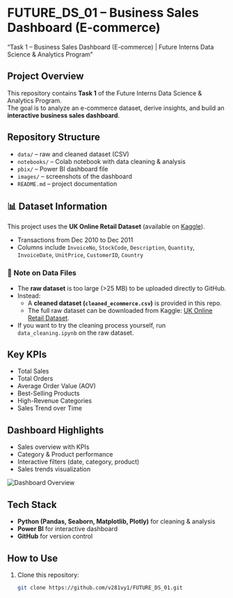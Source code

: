 # FUTURE_DS_01 – Business Sales Dashboard (E-commerce)
“Task 1 – Business Sales Dashboard (E-commerce) | Future Interns Data Science &amp; Analytics Program”

##  Project Overview
This repository contains **Task 1** of the Future Interns Data Science & Analytics Program.  
The goal is to analyze an e-commerce dataset, derive insights, and build an **interactive business sales dashboard**.

##  Repository Structure
- `data/` – raw and cleaned dataset (CSV)
- `notebooks/` – Colab notebook with data cleaning & analysis
- `pbix/` – Power BI dashboard file
- `images/` – screenshots of the dashboard
- `README.md` – project documentation

## 📊 Dataset Information
This project uses the **UK Online Retail Dataset** (available on [Kaggle](https://www.kaggle.com/carrie1/ecommerce-data)).

- Transactions from Dec 2010 to Dec 2011
- Columns include `InvoiceNo`, `StockCode`, `Description`, `Quantity`, `InvoiceDate`, `UnitPrice`, `CustomerID`, `Country`

### 🔹 Note on Data Files
- The **raw dataset** is too large (>25 MB) to be uploaded directly to GitHub.
- Instead:
  - A **cleaned dataset (`cleaned_ecommerce.csv`)** is provided in this repo.
  - The full raw dataset can be downloaded from Kaggle: [UK Online Retail Dataset](https://www.kaggle.com/carrie1/ecommerce-data).
- If you want to try the cleaning process yourself, run `data_cleaning.ipynb` on the raw dataset.

##  Key KPIs
- Total Sales
- Total Orders
- Average Order Value (AOV)
- Best-Selling Products
- High-Revenue Categories
- Sales Trend over Time

##  Dashboard Highlights
- Sales overview with KPIs
- Category & Product performance
- Interactive filters (date, category, product)
- Sales trends visualization

![Dashboard Overview](images/overview.png)

##  Tech Stack
- **Python (Pandas, Seaborn, Matplotlib, Plotly)** for cleaning & analysis
- **Power BI** for interactive dashboard
- **GitHub** for version control

##  How to Use
1. Clone this repository:
   ```bash
   git clone https://github.com/v281vy1/FUTURE_DS_01.git
